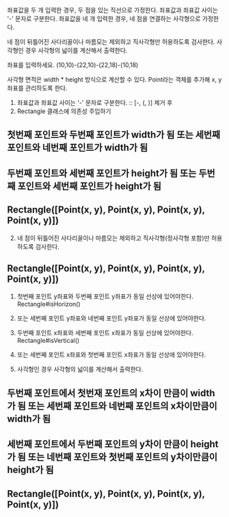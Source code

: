 좌표값을 두 개 입력한 경우, 두 점을 있는 직선으로 가정한다.
좌표값과 좌표값 사이는 '-' 문자로 구분한다.
좌표값을 네 개 입력한 경우, 네 점을 연결하는 사각형으로 가정한다.

네 점이 뒤틀어진 사다리꼴이나 마름모는 제외하고 직사각형만 허용하도록 검사한다.
사각형인 경우 사각형의 넓이를 계산해서 출력한다.

좌표를 입력하세요.
(10,10)-(22,10)-(22,18)-(10,18)

사각형 면적은 width * height 방식으로 계산할 수 있다.
Point라는 객체를 추가해 x, y 좌표를 관리하도록 한다.

1. 좌표값과 좌표값 사이는 '-' 문자로 구분한다. :: [-, (, )] 제거 후
2. Rectangle 클래스에 의존성 주입하기
## 첫번째 포인트와 두번째 포인트가 width가 됨 또는 세번째 포인트와 네번째 포인트가 width가 됨
## 두번째 포인트와 세번째 포인트가 height가 됨 또는 두번째 포인트와 세번째 포인트가 height가 됨
## Rectangle([Point(x, y), Point(x, y), Point(x, y), Point(x, y)]) 

2. 네 점이 뒤틀어진 사다리꼴이나 마름모는 제외하고 직사각형(정사각형 포함)만 허용하도록 검사한다.
## Rectangle([Point(x, y), Point(x, y), Point(x, y), Point(x, y)])

1. 첫번째 포인트 y좌표와 두번째 포인트 y좌표가 동일 선상에 있어야한다. Rectangle#isHorizon()
1. 또는 세번째 포인트 y좌표와 네번째 포인트 y좌표가 동일 선상에 있어야한다.
2. 두번째 포인트 x좌표와 세번째 포인트 x좌표가 동일 선상에 있어야한다. Rectangle#isVertical()
2. 또는 세번째 포인트 x좌표와 첫번째 포인트 x좌표가 동일 선상에 있어야한다.

3. 사각형인 경우 사각형의 넓이를 계산해서 출력한다.
## 두번째 포인트에서 첫번재 포인트의 x차이 만큼이 width가 됨 또는 세번째 포인트와 네번째 포인트의 x차이만큼이 width가 됨
## 세번째 포인트에서 두번째 포인트의 y차이 만큼이 height가 됨 또는 네번째 포인트와 첫번째 포인트의 y차이만큼이 height가 됨
## Rectangle([Point(x, y), Point(x, y), Point(x, y), Point(x, y)])

